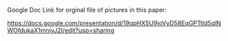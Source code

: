 Google Doc Link for orginal file of pictures in this paper: 

https://docs.google.com/presentation/d/19qpHX5U9joVyD58EqGPTtId5qlNWOfdukaX1mniyJ2I/edit?usp=sharing
